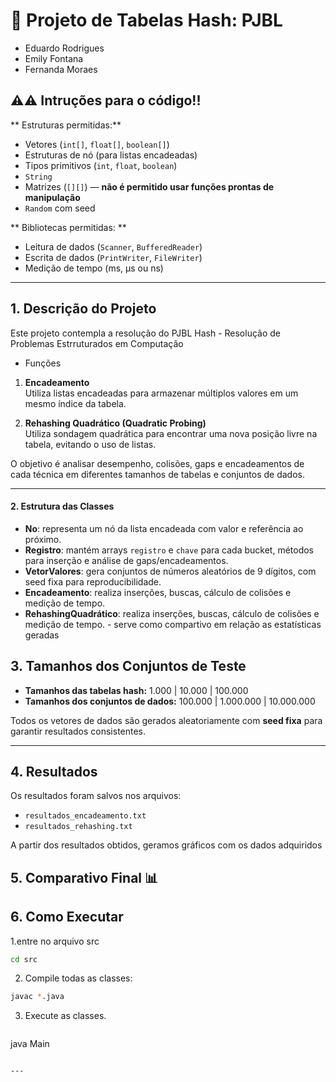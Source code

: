 
# 📂 Projeto de Tabelas Hash: PJBL

- Eduardo Rodrigues
- Emily Fontana
- Fernanda Moraes

## ⚠️⚠️ Intruções para o código!!
** Estruturas permitidas:**
- Vetores (`int[]`, `float[]`, `boolean[]`)
- Estruturas de nó (para listas encadeadas)
- Tipos primitivos (`int`, `float`, `boolean`)
- `String`
- Matrizes (`[][]`) — **não é permitido usar funções prontas de manipulação**
- `Random` com seed

** Bibliotecas permitidas: **
- Leitura de dados (`Scanner`, `BufferedReader`)
- Escrita de dados (`PrintWriter`, `FileWriter`)
- Medição de tempo (ms, µs ou ns)

---

## 1. Descrição do Projeto

Este projeto contempla a resolução do PJBL Hash - Resolução de Problemas Estrruturados em Computação

- Funções

1. **Encadeamento**  
   Utiliza listas encadeadas para armazenar múltiplos valores em um mesmo índice da tabela.

2. **Rehashing Quadrático (Quadratic Probing)**  
   Utiliza sondagem quadrática para encontrar uma nova posição livre na tabela, evitando o uso de listas.

O objetivo é analisar desempenho, colisões, gaps e encadeamentos de cada técnica em diferentes tamanhos de tabelas e conjuntos de dados.

---

#### 2. Estrutura das Classes

- **No**: representa um nó da lista encadeada com valor e referência ao próximo.  
- **Registro**: mantém arrays `registro` e `chave` para cada bucket, métodos para inserção e análise de gaps/encadeamentos.  
- **VetorValores**: gera conjuntos de números aleatórios de 9 dígitos, com seed fixa para reproducibilidade.  
- **Encadeamento**: realiza inserções, buscas, cálculo de colisões e medição de tempo.
- **RehashingQuadrático**: realiza inserções, buscas, cálculo de colisões e medição de tempo. - serve como compartivo em relação as estatísticas geradas



## 3. Tamanhos dos Conjuntos de Teste

- **Tamanhos das tabelas hash:** 1.000 | 10.000 | 100.000  
- **Tamanhos dos conjuntos de dados:** 100.000 | 1.000.000 | 10.000.000  

Todos os vetores de dados são gerados aleatoriamente com **seed fixa** para garantir resultados consistentes.

---

## 4. Resultados

Os resultados foram salvos nos arquivos:

- `resultados_encadeamento.txt`  
- `resultados_rehashing.txt`

A partir dos resultados obtidos, geramos gráficos com os dados adquiridos




## 5. Comparativo Final 📊


## 6. Como Executar

1.entre no arquivo src

```bash
cd src
```

2. Compile todas as classes:

```bash
javac *.java

```
3. Execute as classes.

   ```bash
java Main

```

---



